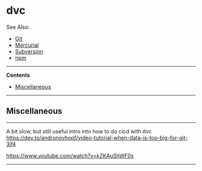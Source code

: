 # dvc

See Also:

 - [Git](Git.md)
 - [Mercurial](Mercurial.md)
 - [Subversion](Subversion.md)
 - [npm](Npm.md)

---

**Contents**

- [Miscellaneous](DVC.md#miscellaneous)

---

## Miscellaneous

---

A bit slow, but still useful intro into how to do cicd with dvc
https://dev.to/andronovhopf/video-tutorial-when-data-is-too-big-for-git-3if4

https://www.youtube.com/watch?v=kZKAuShWF0s

---
